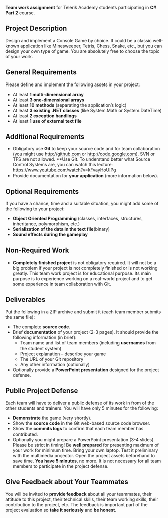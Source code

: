**Team work assignment** for Telerik Academy students participating in **C# Part 2** course.
## Project Description
Design and implement a Console Game by choice. It could be a classic well-known application like Minesweeper, Tetris, Chess, Snake, etc., but you can design your own type of game. You are absolutely free to choose the topic of your work.
## General Requirements
Please define and implement the following assets in your project:
* At least __1 multi-dimensional array__
* At least __3 one-dimensional arrays__
* At least __10 methods__ (separating the application’s logic)
* At least __3 existing .NET classes__ (like System.Math or System.DateTime)
* At least __2 exception handlings__
* At least __1 use of external text file__
## Additional Requirements
* Obligatory use **Git** to keep your source code and for team collaboration (you might use http://github.com or http://code.google.com). SVN or TFS are not allowed. **Use Git. To understand better what Source Control Systems are, you can watch this lecture: https://www.youtube.com/watch?v=kFvayHoUIPg
* Provide documentation for **your application** (more information below).
## Optional Requirements
If you have a chance, time and a suitable situation, you might add some of the following to your project:
* **Object Oriented Programming** (classes, interfaces, structures, inheritance, polymorphism, etc.)
* **Serialization of the data in the text file**(binary)
* **Sound effects during the gameplay**
## Non-Required Work
* **Completely finished project** is not obligatory required. It will not be a big problem if your project is not completely finished or is not working greatly. This team work project is for educational purpose. Its main purpose is to experience working on a real-world project and to get some experience in team collaboration with Git.
## Deliverables
Put the following in a ZIP archive and submit it (each team member submits the same file):
* The complete __source code.__
* Brief __documentation__ of your project (2-3 pages). It should provide the following information (in brief):
  * Team name and list of team members (including __usernames__ from the student system)
  * Project explanation – describe your game
  * The URL of your Git repository
  * Any other information (optionally)
* Optionally provide a __PowerPoint presentation__ designed for the project defense.
## Public Project Defense
Each team will have to deliver a public defense of its work in from of the other students and trainers. You will have only 5 minutes for the following:
* __Demonstrate__ the game (very shortly).
* Show the __source code__ in the Git web-based source code browser.
* Show the __commits logs__ to confirm that each team member has contributed.
* Optionally you might prepare a PowerPoint presentation (3-4 slides).
Please be strict in timing! Be **well prepared** for presenting maximum of your work for minimum time. Bring your own laptop. Test it preliminary with the multimedia projector. Open the project assets beforehand to save time. **You have 5 minutes**, no more. It is not necessary for all team members to participate in the project defense.
## Give Feedback about Your Teammates
You will be invited to **provide feedback** about all your teammates, their attitude to this project, their technical skills, their team working skills, their contribution to the project, etc. The feedback is important part of the project evaluation so **take it seriously** and **be honest**.
